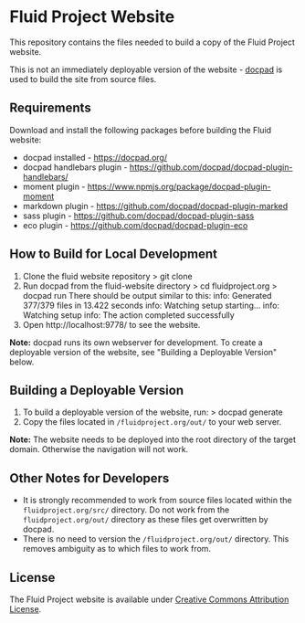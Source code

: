 # Fluid Project Website

This repository contains the files needed to build a copy of the Fluid Project website.

This is not an immediately deployable version of the website - [docpad](http://docpad.org/) is used to build the site from source files.

## Requirements

Download and install the following packages before building the Fluid website:

* docpad installed - https://docpad.org/
* docpad handlebars plugin - https://github.com/docpad/docpad-plugin-handlebars/
* moment plugin - https://www.npmjs.org/package/docpad-plugin-moment
* markdown plugin - https://github.com/docpad/docpad-plugin-marked
* sass plugin - https://github.com/docpad/docpad-plugin-sass
* eco plugin - https://github.com/docpad/docpad-plugin-eco


## How to Build for Local Development

1. Clone the fluid website repository
        > git clone <fluid-website-git-repo>
2. Run docpad from the fluid-website directory
        > cd fluidproject.org
        > docpad run
   There should be output similar to this:
        info: Generated 377/379 files in 13.422 seconds
        info: Watching setup starting...
        info: Watching setup
        info: The action completed successfully
3. Open http://localhost:9778/ to see the website.

**Note:** docpad runs its own webserver for development. To create a deployable version of the website, see "Building a Deployable Version" below.

## Building a Deployable Version

1. To build a deployable version of the website, run:
        > docpad generate
2. Copy the files located in ``/fluidproject.org/out/`` to your web server.

**Note:** The website needs to be deployed into the root directory of the target domain. Otherwise the navigation will not work.

## Other Notes for Developers

* It is strongly recommended to work from source files located within the ``fluidproject.org/src/`` directory. Do not work from the ``fluidproject.org/out/`` directory as these files get overwritten by docpad.
* There is no need to version the ``/fluidproject.org/out/`` directory. This removes ambiguity as to which files to work from.

## License

The Fluid Project website is available under [Creative Commons Attribution License](http://creativecommons.org/licenses/by/3.0/).
